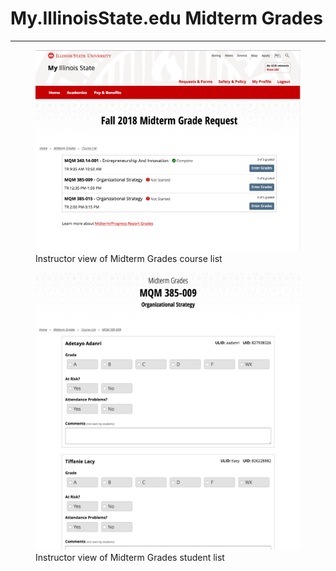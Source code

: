 # My.IllinoisState.edu Midterm Grades
---

<figure>
<img src="/images/midterm-grades-instructor-courses.png" alt="" />
<figcaption>Instructor view of Midterm Grades course list</figcaption>
</figure>

<figure>
<img src="/images/midterm-grades-instructor-grades.png" alt="" />
<figcaption>Instructor view of Midterm Grades student list</figcaption>
</figure>